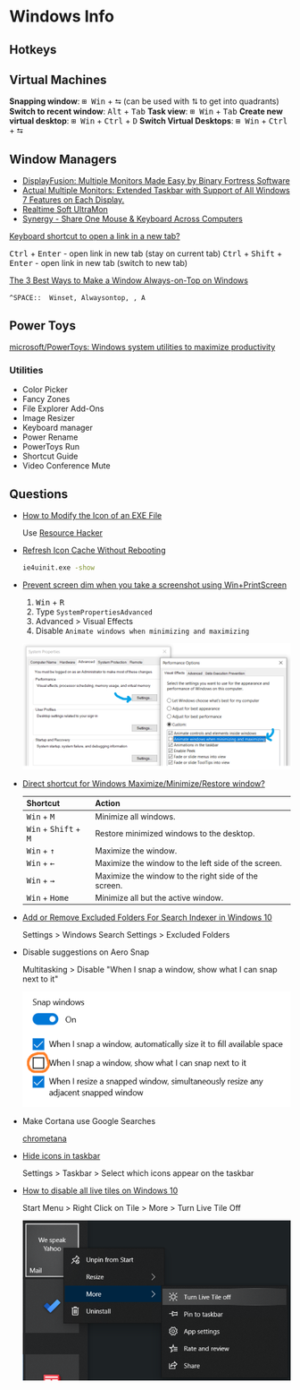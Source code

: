 # Windows Info

## Hotkeys

## Virtual Machines


**Snapping window**: <kbd>⊞ Win</kbd> + <kbd>⮀</kbd> (can be used with <kbd>⮁</kbd> to get into quadrants)
**Switch to recent window**:  <kbd>Alt</kbd> + <kbd>Tab</kbd>
**Task view**: <kbd>⊞ Win</kbd> + <kbd>Tab</kbd>
**Create new virtual desktop**: <kbd>⊞ Win</kbd> + <kbd>Ctrl</kbd> + <kbd>D</kbd>
**Switch Virtual Desktops**: <kbd>⊞ Win</kbd> + <kbd>Ctrl</kbd> + <kbd>⮀</kbd>


## Window Managers

* [DisplayFusion: Multiple Monitors Made Easy by Binary Fortress Software](https://www.displayfusion.com/)
* [Actual Multiple Monitors: Extended Taskbar with Support of All Windows 7 Features on Each Display.](https://www.actualtools.com/multiplemonitors/)
* [Realtime Soft UltraMon](https://www.realtimesoft.com/ultramon/)
* [Synergy - Share One Mouse & Keyboard Across Computers](https://symless.com/synergy)


[Keyboard shortcut to open a link in a new tab?](https://superuser.com/a/1550627/180163)

<kbd>Ctrl</kbd> + <kbd>Enter</kbd> - open link in new tab (stay on current tab)
<kbd>Ctrl</kbd> + <kbd>Shift</kbd> + <kbd>Enter</kbd> - open link in new tab (switch to new tab)

[The 3 Best Ways to Make a Window Always-on-Top on Windows](https://www.howtogeek.com/196958/the-3-best-ways-to-make-a-window-always-on-top-on-windows/)

```ahk
^SPACE::  Winset, Alwaysontop, , A
```



## Power Toys


[microsoft/PowerToys: Windows system utilities to maximize productivity](https://github.com/microsoft/PowerToys/)

### Utilities

* Color Picker
* Fancy Zones
* File Explorer Add-Ons
* Image Resizer
* Keyboard manager
* Power Rename
* PowerToys Run
* Shortcut Guide
* Video Conference Mute


## Questions

* [How to Modify the Icon of an EXE File](https://www.howtogeek.com/75983/stupid-geek-tricks-how-to-modify-the-icon-of-an-.exe-file/)

  Use [Resource Hacker](http://www.angusj.com/resourcehacker/)


* [Refresh Icon Cache Without Rebooting](https://superuser.com/questions/499078/refresh-icon-cache-without-rebooting)

  ```bash
  ie4uinit.exe -show
  ```

* [Prevent screen dim when you take a screenshot using Win+PrintScreen](https://winaero.com/fix-the-screen-does-not-dim-when-you-take-a-screenshot-using-winprintscreen-in-windows-8-1-or-windows-8/)

  1. <kbd>Win</kbd> + <kbd>R</kbd>
  2. Type `SystemPropertiesAdvanced`
  3. Advanced > Visual Effects
  4. Disable `Animate windows when minimizing and maximizing`

   ![screenshot flicker](/assets/notes/windows/screenshot-flicker.png)

* [Direct shortcut for Windows Maximize/Minimize/Restore window?](https://superuser.com/q/988554/180163)

  | Shortcut                                         | Action                                               |
  | ------------------------------------------------ | ---------------------------------------------------- |
  | <kbd>Win</kbd> + <kbd>M</kbd>                    | Minimize all windows.                                |
  | <kbd>Win</kbd> + <kbd>Shift</kbd> + <kbd>M</kbd> | Restore minimized windows to the desktop.            |
  | <kbd>Win</kbd> + <kbd>↑</kbd>                    | Maximize the window.                                 |
  | <kbd>Win</kbd> + <kbd>←</kbd>                    | Maximize the window to the left side of the screen.  |
  | <kbd>Win</kbd> + <kbd>→</kbd>                    | Maximize the window to the right side of the screen. |
  | <kbd>Win</kbd> + <kbd>Home</kbd>                 | Minimize all but the active window.                  |

* [Add or Remove Excluded Folders For Search Indexer in Windows 10](https://winaero.com/add-remove-excluded-folders-search-indexer-windows-10/)

  Settings > Windows Search Settings > Excluded Folders

* Disable suggestions on Aero Snap

  Multitasking > Disable "When I snap a window, show what I can snap next to it"

  ![Aero Snap Suggestions](/assets/notes/windows/aero-snap-suggestions.png)

* Make Cortana use Google Searches

  [chrometana](https://chrome.google.com/webstore/detail/chrometana-redirect-bing/kaicbfmipfpfpjmlbpejaoaflfdnabnc)

* [Hide icons in taskbar](https://superuser.com/q/1352561/180163)

  Settings > Taskbar > Select which icons appear on the taskbar

* [How to disable all live tiles on Windows 10](https://mspoweruser.com/disable-live-tiles-windows-10/)

  Start Menu > Right Click on Tile > More > Turn Live Tile Off

  ![disable live tile](/assets/notes/windows/live-tile.png)

